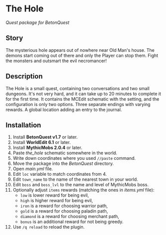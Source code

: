 # The Hole

_Quest package for BetonQuest_

## Story

The mysterious hole appears out of nowhere near Old Man's house.
The demons start coming out of there and only the Player can stop
them. Fight the monsters and outsmart the evil necromancer!

## Description

The Hole is a small quest, containing two conversations and two
small dungeons. It's not very hard, and it can take up to 20 minutes
to complete it for the first time. It contains the MCEdit schematic
with the setting, and the configuration is only two options.
Three separate endings with varying rewards. A global location adding
an entry to the journal.

## Installation

1. Install **BetonQuest v1.7** or later.
2. Install **WorldEdit 6.1** or later.
3. Install **MythicMobs 2.0.4** or later.
4. Paste _the_hole_ schematic somewhere in the world.
5. Write down coordinates where you used `//paste` command.
6. Move the package into the _BetonQuest_ directory.
7. Open _main.yml_ file.
8. Edit `loc` variable to match coordinates from 4.
9. Edit `town_name` to the name of the nearest town in your world.
10. Edit `boss` and `boss_lvl` to the name and level of MythicMobs boss.
11. Optionally adjust `items` rewards (matching the ones in _items.yml_ file):
    - `low` is lower reward for being evil,
    - `high` is higher reward for being evil,
    - `iron` is a reward for choosing warrior path,
    - `gold` is a reward for choosing paladin path,
    - `diamond` is a reward for choosing merchant path,
    - `bonus` is an additional reward for not being greedy.
12. Use `/q reload` to reload the plugin.
